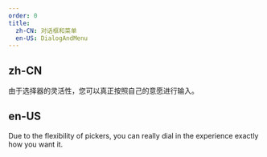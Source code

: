 ```yaml
---
order: 0
title:
  zh-CN: 对话框和菜单
  en-US: DialogAndMenu
---
```


## zh-CN

由于选择器的灵活性，您可以真正按照自己的意愿进行输入。

## en-US

Due to the flexibility of pickers, you can really dial in the experience exactly how you want it.
